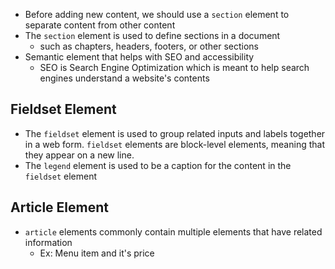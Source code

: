- Before adding new content, we should use a `section` element to separate content from other content
- The `section` element is used to define sections in a document 
	- such as chapters, headers, footers, or other sections
- Semantic element that helps with SEO and accessibility
	- SEO is Search Engine Optimization which is meant to help search engines understand a website's contents    

## Fieldset Element
- The `fieldset` element is used to group related inputs and labels together in a web form. `fieldset` elements are block-level elements, meaning that they appear on a new line.
- The `legend` element is used to be a caption for the content in the `fieldset` element

## Article Element
- `article` elements commonly contain multiple elements that have related information
	- Ex: Menu item and it's price